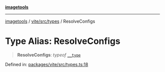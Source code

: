 [**imagetools**](../../../../README.md)

***

[imagetools](../../../../modules.md) / [vite/src/types](../README.md) / ResolveConfigs

# Type Alias: ResolveConfigs

> **ResolveConfigs**: *typeof* [`__type`](../interfaces/VitePluginOptions.md)

Defined in: [packages/vite/src/types.ts:18](https://github.com/JonasKruckenberg/imagetools/blob/87fff79acddac50a50f7aee7c6a68a0623fbc68f/packages/vite/src/types.ts#L18)

